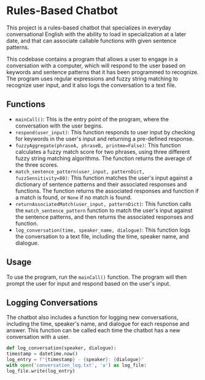 # Rules-Based Chatbot  

This project is a rules-based chatbot that specializes in everyday conversational English with the ability to load in specialization at a later date, and that can associate callable functions with given sentence patterns.

This codebase contains a program that allows a user to engage in a conversation with a computer, which will respond to the user based on keywords and sentence patterns that it has been programmed to recognize. The program uses regular expressions and fuzzy string matching to recognize user input, and it also logs the conversation to a text file.



## Functions

- `mainCall()`: This is the entry point of the program, where the conversation with the user begins.
- `respond(user_input)`: This function responds to user input by checking for keywords in the user's input and returning a pre-defined response.
- `fuzzyAggregate(phraseA, phraseB, printme=False)`: This function calculates a fuzzy match score for two phrases, using three different fuzzy string matching algorithms. The function returns the average of the three scores.
- `match_sentence_pattern(user_input, patternDict, fuzzSensitivity=80)`: This function matches the user's input against a dictionary of sentence patterns and their associated responses and functions. The function returns the associated responses and function if a match is found, or `None` if no match is found.
- `returnAssociatedMatch(user_input, patternDict)`: This function calls the `match_sentence_pattern` function to match the user's input against the sentence patterns, and then returns the associated responses and function.
- `log_conversation(time, speaker_name, dialogue)`: This function logs the conversation to a text file, including the time, speaker name, and dialogue.

## Usage

To use the program, run the `mainCall()` function. The program will then prompt the user for input and respond based on the user's input.

## Logging Conversations  

The chatbot also includes a function for logging new conversations, including the time, speaker's name, and dialogue for each response and answer. This function can be called each time the chatbot has a new conversation with a user.

```python
def log_conversation(speaker, dialogue):
timestamp = datetime.now()
log_entry = f"{timestamp} - {speaker}: {dialogue}"
with open('conversation_log.txt', 'a') as log_file:
log_file.write(log_entry)
```  
